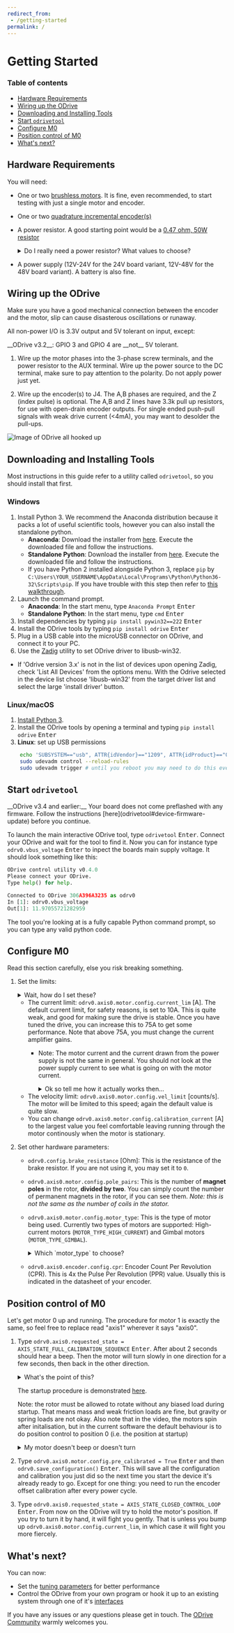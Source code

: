 ```yaml
---
redirect_from:
 - /getting-started
permalink: /
---
```


# Getting Started

### Table of contents

<!-- MarkdownTOC depth=2 autolink=true bracket=round -->

- [Hardware Requirements](#hardware-requirements)
- [Wiring up the ODrive](#wiring-up-the-odrive)
- [Downloading and Installing Tools](#downloading-and-installing-tools)
- [Start `odrivetool`](#start-odrivetool)
- [Configure M0](#configure-m0)
- [Position control of M0](#position-control-of-m0)
- [What's next?](#whats-next)

<!-- /MarkdownTOC -->

## Hardware Requirements

You will need:

* One or two [brushless motors](https://docs.google.com/spreadsheets/d/12vzz7XVEK6YNIOqH0jAz51F5VUpc-lJEs3mmkWP1H4Y). It is fine, even recommended, to start testing with just a single motor and encoder.
* One or two [quadrature incremental encoder(s)](encoders)
* A power resistor. A good starting point would be a [0.47 ohm, 50W resistor](https://www.digikey.com/product-detail/en/te-connectivity-passive-product/HSA50R47J/A102181-ND/2056131)

  <details><summary markdown="span">Do I really need a power resistor? What values to choose?</summary><div markdown="block">

  If you don't have a brake resistor, the ODrive will pump excess power back into the power supply during deceleration to achieve the desired deceleration torque. If your power supply doesn't eat that power (which it won't if it's not a battery), the bus voltage will inevitebly rise. If you're unlucky this will break the power supply.
  At some point, the ODrive's overvoltage protection will trip, after which both motors will be allowed to spin freely. Depending on your machine, this may or may not be a problem.

  The power resistor values you need depends on your motor setup, and peak/average deceleration power.

  To be on the safe side, think about what speed and current limits you want to set for the motor.

  When braking at max speed and with maximum motor current, the power that is dissipated in the power resistor can be calulated as: `P_brake = V_emf * I_motor` where `V_emf = motor_rpm / motor_kv`.

  </div></details>

* A power supply (12V-24V for the 24V board variant, 12V-48V for the 48V board variant). A battery is also fine.

## Wiring up the ODrive

<div class="alert">
Make sure you have a good mechanical connection between the encoder and the motor, slip can cause disasterous oscillations or runaway.
</div>

All non-power I/O is 3.3V output and 5V tolerant on input, except:
<div class="alert" markdown="span"> __ODrive v3.2__: GPIO 3 and GPIO 4 are __not__ 5V tolerant.</div>

1. Wire up the motor phases into the 3-phase screw terminals, and the power resistor to the AUX terminal. Wire up the power source to the DC terminal, make sure to pay attention to the polarity. Do not apply power just yet.

2. Wire up the encoder(s) to J4. The A,B phases are required, and the Z (index pulse) is optional. The A,B and Z lines have 3.3k pull up resistors, for use with open-drain encoder outputs. For single ended push-pull signals with weak drive current (\<4mA), you may want to desolder the pull-ups.

![Image of ODrive all hooked up](https://docs.google.com/drawings/d/e/2PACX-1vTCD0P40Cd-wvD7Fl8UYEaxp3_UL81oI4qUVqrrCJPi6tkJeSs2rsffIXQRpdu6rNZs6-2mRKKYtILG/pub?w=1716&h=1281)

## Downloading and Installing Tools

Most instructions in this guide refer to a utility called `odrivetool`, so you should install that first.

### Windows

1. Install Python 3. We recommend the Anaconda distribution because it packs a lot of useful scientific tools, however you can also install the standalone python.
   * __Anaconda__: Download the installer from [here](https://www.anaconda.com/download/#windows). Execute the downloaded file and follow the instructions.
   * __Standalone Python__: Download the installer from [here](https://www.python.org/downloads/). Execute the downloaded file and follow the instructions.
   * If you have Python 2 installed alongside Python 3, replace `pip` by `C:\Users\YOUR_USERNAME\AppData\Local\Programs\Python\Python36-32\Scripts\pip`. If you have trouble with this step then refer to [this walkthrough](https://www.youtube.com/watch?v=jnpC_Ib_lbc).
2. Launch the command prompt.
   * __Anaconda__: In the start menu, type `Anaconda Prompt` <kbd>Enter</kbd>
   * __Standalone Python__: In the start menu, type `cmd` <kbd>Enter</kbd>
3. Install dependencies by typing `pip install pywin32==222` <kbd>Enter</kbd>
3. Install the ODrive tools by typing `pip install odrive` <kbd>Enter</kbd>
4. Plug in a USB cable into the microUSB connector on ODrive, and connect it to your PC.
5. Use the [Zadig](http://zadig.akeo.ie/) utility to set ODrive driver to libusb-win32. 
  * If 'Odrive version 3.x' is not in the list of devices upon opening Zadig, check 'List All Devices' from the options menu. With the Odrive selected in the device list choose 'libusb-win32' from the target driver list and select the large 'install driver' button.


### Linux/macOS

1. [Install Python 3](https://www.python.org/downloads/).
2. Install the ODrive tools by opening a terminal and typing `pip install odrive` <kbd>Enter</kbd>
3. __Linux__: set up USB permissions
```bash
    echo 'SUBSYSTEM=="usb", ATTR{idVendor}=="1209", ATTR{idProduct}=="0d[0-9][0-9]", MODE="0666"' | sudo tee /etc/udev/rules.d/50-odrive.rules
    sudo udevadm control --reload-rules
    sudo udevadm trigger # until you reboot you may need to do this everytime you reset the ODrive
```

## Start `odrivetool`

<div class="note" markdown="span">__ODrive v3.4 and earlier:__ Your board does not come preflashed with any firmware. Follow the instructions [here](odrivetool#device-firmware-update) before you continue.</div>

To launch the main interactive ODrive tool, type `odrivetool` <kbd>Enter</kbd>. Connect your ODrive and wait for the tool to find it. Now you can for instance type `odrv0.vbus_voltage` <kbd>Enter</kbd> to inpect the boards main supply voltage.
It should look something like this:

```python
ODrive control utility v0.4.0
Please connect your ODrive.
Type help() for help.

Connected to ODrive 306A396A3235 as odrv0
In [1]: odrv0.vbus_voltage
Out[1]: 11.97055721282959
```

The tool you're looking at is a fully capable Python command prompt, so you can type any valid python code.

## Configure M0

<div class="alert">Read this section carefully, else you risk breaking something.</div>

1. Set the limits:

   <details><summary markdown="span">Wait, how do I set these?</summary><div markdown="block">

   In the previous step we started `odrivetool`. In there, you can assign variables directly by name.

   For instance, to set the current limit of M0 to 10A you would type: `odrv0.axis0.motor.config.current_lim = 10` <kbd>Enter</kbd>

   </div></details>

   * The current limit: `odrv0.axis0.motor.config.current_lim` [A]. The default current limit, for safety reasons, is set to 10A. This is quite weak, and good for making sure the drive is stable. Once you have tuned the drive, you can increase this to 75A to get some performance. Note that above 75A, you must change the current amplifier gains.
     * Note: The motor current and the current drawn from the power supply is not the same in general. You should not look at the power supply current to see what is going on with the motor current.
       <details><summary markdown="span">Ok so tell me how it actually works then...</summary><div markdown="block">
       The current in the motor is only connected to the current in the power supply _sometimes_ and other times it just cycles out of one phase and back in the other. This is what the modulation magnitude is (sometimes people call this duty cycle, but that's a bit confusing because we use SVM not straight PWM). When the modulation magnitude is 0, the average voltage seen across the motor phases is 0, and the motor current is never connected to the power supply. When the magnitude is 100%, it is always connected, and at 50% it's connected half the time, and cycled in just the motor half the time.

       The largest effect on modulation magnitude is speed. There are other smaller factors, but in general: if the motor is still it's not unreasonable to have 50A in the motor from 5A on the power supply. When the motor is spinning close to top speed, the power supply current and the motor current will be somewhat close to each other.
       </div></details>
   * The velocity limit: `odrv0.axis0.motor.config.vel_limit` [counts/s]. The motor will be limited to this speed; again the default value is quite slow.
   * You can change `odrv0.axis0.motor.config.calibration_current` [A] to the largest value you feel comfortable leaving running through the motor continously when the motor is stationary.

2. Set other hardware parameters:

   * `odrv0.config.brake_resistance` [Ohm]: This is the resistance of the brake resistor. If you are not using it, you may set it to `0`.
   * `odrv0.axis0.motor.config.pole_pairs`: This is the number of **magnet poles** in the rotor, **divided by two**. You can simply count the number of permanent magnets in the rotor, if you can see them. _Note: this is not the same as the number of coils in the stator._
   * `odrv0.axis0.motor.config.motor_type`: This is the type of motor being used. Currently two types of motors are supported: High-current motors (`MOTOR_TYPE_HIGH_CURRENT`) and Gimbal motors (`MOTOR_TYPE_GIMBAL`).
  
     <details><summary markdown="span">Which `motor_type` to choose?</summary><div markdown="block">

     If you're using a regular hobby brushless motor like [this](https://hobbyking.com/en_us/turnigy-aerodrive-sk3-5065-236kv-brushless-outrunner-motor.html) one, you should set `motor_mode` to `MOTOR_TYPE_HIGH_CURRENT`. For low-current gimbal motors like [this](https://hobbyking.com/en_us/turnigy-hd-5208-brushless-gimbal-motor-bldc.html) one, you should choose `MOTOR_TYPE_GIMBAL`. Do not use `MOTOR_TYPE_GIMBAL` on a motor that is not a gimbal motor, as it may overheat the motor or the ODrive.

     **Further detail:**
     If 100's of mA of current noise is "small" for you, you can choose `MOTOR_TYPE_HIGH_CURRENT`.
     If 100's of mA of current noise is "large" for you, and you do not intend to spin the motor very fast (omega * L << R), and the motor is fairly large resistance (1 ohm or larger), you can chose `MOTOR_TYPE_GIMBAL`.
     If 100's of mA current noise is "large" for you, _and_ you intend to spin the motor fast, then you need to replace the shunt resistors on the ODrive.

     </div></details>

   * `odrv0.axis0.encoder.config.cpr`: Encoder Count Per Revolution (CPR). This is 4x the Pulse Per Revolution (PPR) value. Usually this is indicated in the datasheet of your encoder.

## Position control of M0

Let's get motor 0 up and running. The procedure for motor 1 is exactly the same, so feel free to replace read "axis1" wherever it says "axis0".

1. Type `odrv0.axis0.requested_state = AXIS_STATE_FULL_CALIBRATION_SEQUENCE` <kbd>Enter</kbd>. After about 2 seconds should hear a beep. Then the motor will turn slowly in one direction for a few seconds, then back in the other direction.

   <details><summary markdown="span">What's the point of this?</summary><div markdown="block">
   This procedure first measures your motor's electrical properties (namely phase resistance and phase inductance) and then the offset between the motor's electrical phase and the encoder position.

   </div></details>

   The startup procedure is demonstrated [here](https://www.youtube.com/watch?v=VCX1bA2xnuY).

   Note: the rotor must be allowed to rotate without any biased load during startup. That means mass and weak friction loads are fine, but gravity or spring loads are not okay. Also note that in the video, the motors spin after initalisation, but in the current software the default behaviour is to do position control to position 0 (i.e. the position at startup)

   <details><summary markdown="span">My motor doesn't beep or doesn't turn</summary><div markdown="block">

   Make sure the motor wires are connected firmly. Check the value of `odrv0.axis0.error` and then refer to the [error code documentation](troubleshooting.md#error-codes) for details.

   Once you have understood the error and fixed its cause, you may clear the error state (`odrv0.axis0.error = 0` <kbd>Enter</kbd>) and retry. You may also need to clear the error state of other subcomponents (e.g. `odrv0.axis0.motor.error`).

   </div></details>

3. Type `odrv0.axis0.motor.config.pre_calibrated = True` <kbd>Enter</kbd> and then `odrv0.save_configuration()` <kbd>Enter</kbd>. This will save all the configuration and calibration you just did so the next time you start the device it's already ready to go. Except for one thing: you need to run the encoder offset calibration after every power cycle.
4. Type `odrv0.axis0.requested_state = AXIS_STATE_CLOSED_CONTROL_LOOP` <kbd>Enter</kbd>. From now on the ODrive will try to hold the motor's position. If you try to turn it by hand, it will fight you gently. That is unless you bump up `odrv0.axis0.motor.config.current_lim`, in which case it will fight you more fiercely.

## What's next?

You can now:

 * Set the [tuning parameters](commands#tuning-parameters) for better performance
 * Control the ODrive from your own program or hook it up to an existing system through one of it's [interfaces](interfaces)

If you have any issues or any questions please get in touch. The [ODrive Community](https://discourse.odriverobotics.com/) warmly welcomes you.
